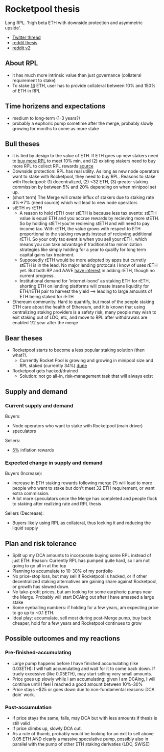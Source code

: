# Rocketpool thesis

Long RPL. 'high beta ETH with downside protection and asymmetric upside'.  
- [Twitter thread](https://twitter.com/nmorlock42/status/1551236059580735489)
- [reddit thesis](https://www.reddit.com/r/ethfinance/comments/m3pug8/the_rocket_pool_investment_thesis/)
- [reddit v2](https://www.reddit.com/r/ethfinance/comments/qwbb8w/rocket_pool_investment_thesis_20/)

## About RPL
- it has much more intrinsic value than just governance (collateral requirement to stake)
- To stake [16](https://rocketpool.net/node-operators) ETH, user has to provide collateral between 10% and 150% of ETH in RPL


## Time horizens and expectations
- medium to long-term (1-3 years?)
- probably a euphoric pump sometime after the merge, probably slowly growing for months to come as more stake

## Bull theses
- it is tied by design to the value of ETH. If ETH goes up new stakers need to [buy more RPL](https://docs.rocketpool.net/guides/node/create-validator.html#staking-rpl) to meet 10% min, and (2) existing stakers need to buy more RPL to collect RPL rewards [source](https://docs.rocketpool.net/guides/node/rewards.html#rewards-and-checkpoints)
- Downside protection: RPL has real utility. As long as new node operators want to stake with Rocketpool, they need to buy RPL. Reasons to stake with Rocketpool: (1) decentralized, (2) <32 ETH, (3) greater staking commission by between 5% and 20% depending on when minipool set up. 
- (short term) The Merge will create influx of stakers due to staking rate 4%->7% (need source) which will lead to new node operators
- stETH vs rETH
    - A reason to hold rETH over stETH is because less tax events: stETH value is equal ETH and you accrue rewards by recieving more stETH. So by holding stETH you're recieving stETH and will need to pay income tax. With rETH, the value grows with respect to ETH proportional to the staking rewards instead of recieving additional rETH. So your only tax event is when you sell your rETH, which means you can take advantage if traditional tax minimization strategies like simply holding for a year to qualify for long term capital gains tax treatment.
    - Supposedly rETH would be more adopted by apps but curretly stETH is in the lead. No major lending protocals I know of uses rETH yet. But both RP and AAVE [have interest](https://snapshot.org/#/aave.eth/proposal/0xf593f2df83cc0b5bdc3920ef2c782f6b2a6f87a6603c26a5d778e3ede4d40021) in adding rETH, though no current progress. 
    - Institutional demand for 'internet-bond' as staking ETH for rETH, shorting ETH on lending platforms will create insane liquidity for ETH/rETH pair to harvest the yield --> leading to large amounts of ETH being staked for rETH
- Ethereum community. Hard to quantify, but most of the people staking ETH care about the health of Ethereum, and it is known that using centralizing staking providers is a safety risk, many people may wish to exit staking out of LDO, etc, and move to RPL after withdrawals are enabled 1/2 year after the merge

## Bear theses
- Rocketpool starts to become a less popular staking solution (then what?). 
    - Currently Rocket Pool is growing and growing in minipool size and RPL staked (currently 34%) [dune](https://dune.com/NDGcrypto/Rocket-Pool-rETH-and-Nodes)
- Rocketpool gets hacked/drained
    - Solution: not go all-in, risk-management task that will always exist


## Supply and demand
### Current supply and demand
Buyers:
- Node operators who want to stake with Rocketpool (main driver)
- speculators

Sellers:
- [5%](https://docs.rocketpool.net/guides/node/rewards.html#rewards-and-checkpoints) inflation rewards

### Expected change in supply and demand
Buyers (Increase):
- Increase in ETH staking rewards following merge (?) will lead to more people who want to stake but don't meet 32 ETH requirement, or want extra commission. 
- A lot more speculators once the Merge has completed and people flock to staking after realizing rate and RPL thesis

Sellers (Decrease):
- Buyers likely using RPL as collateral, thus locking it and reducing the liquid supply

## Plan and risk tolerance
- Split up my DCA amounts to incorporate buying some RPL instead of just ETH. Reason: Currently RPL has pumped quite hard, so I am not going to go all in at the top
- Planning to accumulate to 10-30% of my portfolio
- No price-stop loss, but may sell if Rocketpool is hacked, or if other decentralized staking alternatives are gaining share against Rocketpool, or growth has slowed down. 
- No take-profit prices, but am looking for some eurphoric pumps near the Merge. Probably will start DCAing out after I have amassed a large stake 
- Some eyeballing numbers: if holding for a few years, am expecting price to go up to ~0.1 ETH. 
- Ideal play: accumulate, sell most during post-Merge pump, buy back cheaper, hold for a few years and Rocketpool continues to grow

## Possible outcomes and my reactions
### Pre-finished-accumulating
- Large pump happens before I have finished accumulating (like 0.03ETH): I will halt accumulating and wait for it to come back down. If truely excessive (like 0.05ETH), may start selling very small amounts. 
- Price goes up slowly while I am accumulating: given I am DCAing, I will continue until I feel I reached a good amount between 10%-30%
- Price stays ~$25 or goes down due to non-fundamental reasons: DCA doin' work. 

### Post-accumulation
- If price stays the same, falls, may DCA but with less amounts if thesis is still valid
- If price climbs up, slowly DCA out. 
- As a rule of thumb, probably would be looking for an exit to sell above 0.05 ETH AND clearly a massive speculative pump, possibly also in parallel with the pump of other ETH staking derivaties (LDO, SWISE)
